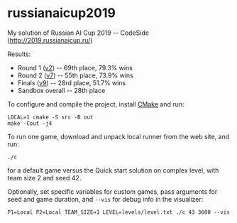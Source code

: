 russianaicup2019
================

My solution of Russian AI Cup 2019 -- CodeSide (http://2019.russianaicup.ru/)

Results:
* Round 1 ([v2](bc7bec6)) -- 69th place, 79.3% wins
* Round 2 ([v7](ef88794)) -- 55th place, 73.9% wins
* Finals ([v9](627d241)) -- 28rd place, 51.7% wins
* Sandbox overall -- 28th place

To configure and compile the project, install [CMake](https://cmake.org) and run:

    LOCAL=1 cmake -S src -B out
    make -Cout -j4

To run one game, download and unpack local runner from the web site, and run:

    ./c

for a default game versus the Quick start solution on complex level, with team size 2 and seed 42.

Optionally, set specific variables for custom games, pass arguments for seed and game duration, and `--vis` for debug info in the visualizer:

    P1=Local P2=Local TEAM_SIZE=1 LEVEL=levels/level.txt ./c 43 3600 --vis
